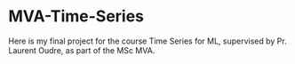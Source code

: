 # MVA-Time-Series
 Here is my final project for the course Time Series for ML, supervised by Pr. Laurent Oudre, as part of the MSc MVA.
